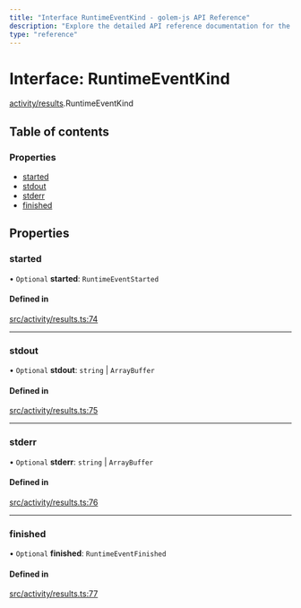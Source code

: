 ```yaml
---
title: "Interface RuntimeEventKind - golem-js API Reference"
description: "Explore the detailed API reference documentation for the Interface RuntimeEventKind within the golem-js SDK for the Golem Network."
type: "reference"
---
```

# Interface: RuntimeEventKind

[activity/results](../modules/activity_results).RuntimeEventKind

## Table of contents

### Properties

- [started](activity_results.RuntimeEventKind#started)
- [stdout](activity_results.RuntimeEventKind#stdout)
- [stderr](activity_results.RuntimeEventKind#stderr)
- [finished](activity_results.RuntimeEventKind#finished)

## Properties

### started

• `Optional` **started**: `RuntimeEventStarted`

#### Defined in

[src/activity/results.ts:74](https://github.com/golemfactory/golem-js/blob/19d9abe/src/activity/results.ts#L74)

___

### stdout

• `Optional` **stdout**: `string` \| `ArrayBuffer`

#### Defined in

[src/activity/results.ts:75](https://github.com/golemfactory/golem-js/blob/19d9abe/src/activity/results.ts#L75)

___

### stderr

• `Optional` **stderr**: `string` \| `ArrayBuffer`

#### Defined in

[src/activity/results.ts:76](https://github.com/golemfactory/golem-js/blob/19d9abe/src/activity/results.ts#L76)

___

### finished

• `Optional` **finished**: `RuntimeEventFinished`

#### Defined in

[src/activity/results.ts:77](https://github.com/golemfactory/golem-js/blob/19d9abe/src/activity/results.ts#L77)
